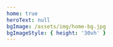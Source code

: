 ```yaml
---
home: true
heroText: null
bgImage: /assets/img/home-bg.jpg
bgImageStyle: { height: '30vh' }
---
```

